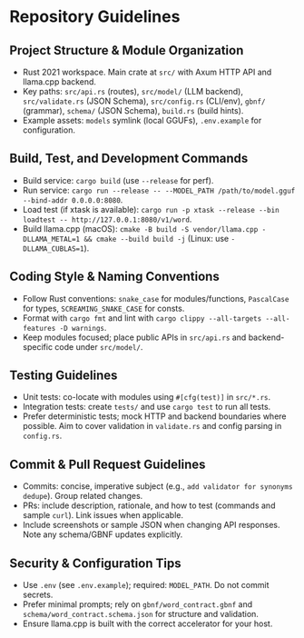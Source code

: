 # Repository Guidelines

## Project Structure & Module Organization
- Rust 2021 workspace. Main crate at `src/` with Axum HTTP API and llama.cpp backend.
- Key paths: `src/api.rs` (routes), `src/model/` (LLM backend), `src/validate.rs` (JSON Schema), `src/config.rs` (CLI/env), `gbnf/` (grammar), `schema/` (JSON Schema), `build.rs` (build hints).
- Example assets: `models` symlink (local GGUFs), `.env.example` for configuration.

## Build, Test, and Development Commands
- Build service: `cargo build` (use `--release` for perf).
- Run service: `cargo run --release -- --MODEL_PATH /path/to/model.gguf --bind-addr 0.0.0.0:8080`.
- Load test (if xtask is available): `cargo run -p xtask --release --bin loadtest -- http://127.0.0.1:8080/v1/word`.
- Build llama.cpp (macOS): `cmake -B build -S vendor/llama.cpp -DLLAMA_METAL=1 && cmake --build build -j` (Linux: use `-DLLAMA_CUBLAS=1`).

## Coding Style & Naming Conventions
- Follow Rust conventions: `snake_case` for modules/functions, `PascalCase` for types, `SCREAMING_SNAKE_CASE` for consts.
- Format with `cargo fmt` and lint with `cargo clippy --all-targets --all-features -D warnings`.
- Keep modules focused; place public APIs in `src/api.rs` and backend-specific code under `src/model/`.

## Testing Guidelines
- Unit tests: co-locate with modules using `#[cfg(test)]` in `src/*.rs`.
- Integration tests: create `tests/` and use `cargo test` to run all tests.
- Prefer deterministic tests; mock HTTP and backend boundaries where possible. Aim to cover validation in `validate.rs` and config parsing in `config.rs`.

## Commit & Pull Request Guidelines
- Commits: concise, imperative subject (e.g., `add validator for synonyms dedupe`). Group related changes.
- PRs: include description, rationale, and how to test (commands and sample `curl`). Link issues when applicable.
- Include screenshots or sample JSON when changing API responses. Note any schema/GBNF updates explicitly.

## Security & Configuration Tips
- Use `.env` (see `.env.example`); required: `MODEL_PATH`. Do not commit secrets.
- Prefer minimal prompts; rely on `gbnf/word_contract.gbnf` and `schema/word_contract.schema.json` for structure and validation.
- Ensure llama.cpp is built with the correct accelerator for your host.

